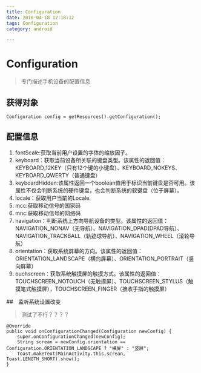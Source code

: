 ```yaml
---
title: Configuration
date: 2016-04-18 12:18:12
tags: Configuration
category: android

---
```


# Configuration
>专门描述手机设备的配置信息

## 获得对象

	Configuration config = getResources().getConfiguration();

## 配置信息

1. fontScale:获取当前用户设置的字体的缩放因子。
2. keyboard：获取当前设备所关联的键盘类型。该属性的返回值：KEYBOARD_12KEY（只有12个键的小键盘）、KEYBOARD_NOKEYS、KEYBOARD_QWERTY（普通键盘）
3. keyboardHidden:该属性返回一个boolean值用于标识当前键盘是否可用。该属性不仅会判断系统的硬件键盘，也会判断系统的软键盘（位于屏幕）。
4. locale：获取用户当前的Locale.
5. mcc:获取移动信号的国家码
6. mnc:获取移动信号的网络码
7. navigation：判断系统上方向导航设备的类型。该属性的返回值：NAVIGATION_NONAV（无导航）、NAVIGATION_DPAD(DPAD导航）、NAVIGATION_TRACKBALL（轨迹球导航）、NAVIGATION_WHEEL（滚轮导航）
8. orientation：获取系统屏幕的方向。该属性的返回值：ORIENTATION_LANDSCAPE（横向屏幕）、ORIENTATION_PORTRAIT（竖向屏幕）
9. ouchscreen：获取系统触摸屏的触摸方式。该属性的返回值：TOUCHSCREEN_NOTOUCH（无触摸屏）、TOUCHSCREEN_STYLUS（触摸笔式触摸屏），TOUCHSCREEN_FINGER（接收手指的触摸屏）

##　监听系统设置改变
>测试了不行？？？？

    @Override
    public void onConfigurationChanged(Configuration newConfig) {
        super.onConfigurationChanged(newConfig);
        String screan = newConfig.orientation == Configuration.ORIENTATION_LANDSCAPE ? "横屏" : "竖屏";
        Toast.makeText(MainActivity.this,screan, Toast.LENGTH_SHORT).show();
    }
	







